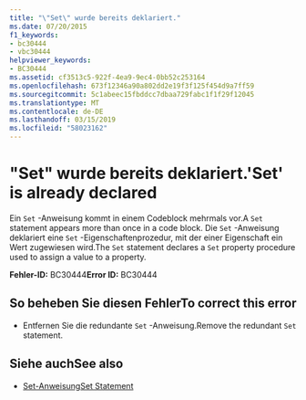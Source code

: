 ```yaml
---
title: "\"Set\" wurde bereits deklariert."
ms.date: 07/20/2015
f1_keywords:
- bc30444
- vbc30444
helpviewer_keywords:
- BC30444
ms.assetid: cf3513c5-922f-4ea9-9ec4-0bb52c253164
ms.openlocfilehash: 673f12346a90a802dd2e19f3f125f454d9a7ff59
ms.sourcegitcommit: 5c1abeec15fbddcc7dbaa729fabc1f1f29f12045
ms.translationtype: MT
ms.contentlocale: de-DE
ms.lasthandoff: 03/15/2019
ms.locfileid: "58023162"
---
```

# <a name="set-is-already-declared"></a><span data-ttu-id="30cb9-102">"Set" wurde bereits deklariert.</span><span class="sxs-lookup"><span data-stu-id="30cb9-102">'Set' is already declared</span></span>
<span data-ttu-id="30cb9-103">Ein `Set` -Anweisung kommt in einem Codeblock mehrmals vor.</span><span class="sxs-lookup"><span data-stu-id="30cb9-103">A `Set` statement appears more than once in a code block.</span></span> <span data-ttu-id="30cb9-104">Die `Set` -Anweisung deklariert eine `Set` -Eigenschaftenprozedur, mit der einer Eigenschaft ein Wert zugewiesen wird.</span><span class="sxs-lookup"><span data-stu-id="30cb9-104">The `Set` statement declares a `Set` property procedure used to assign a value to a property.</span></span>  
  
 <span data-ttu-id="30cb9-105">**Fehler-ID:** BC30444</span><span class="sxs-lookup"><span data-stu-id="30cb9-105">**Error ID:** BC30444</span></span>  
  
## <a name="to-correct-this-error"></a><span data-ttu-id="30cb9-106">So beheben Sie diesen Fehler</span><span class="sxs-lookup"><span data-stu-id="30cb9-106">To correct this error</span></span>  
  
-   <span data-ttu-id="30cb9-107">Entfernen Sie die redundante `Set` -Anweisung.</span><span class="sxs-lookup"><span data-stu-id="30cb9-107">Remove the redundant `Set` statement.</span></span>  
  
## <a name="see-also"></a><span data-ttu-id="30cb9-108">Siehe auch</span><span class="sxs-lookup"><span data-stu-id="30cb9-108">See also</span></span>

- [<span data-ttu-id="30cb9-109">Set-Anweisung</span><span class="sxs-lookup"><span data-stu-id="30cb9-109">Set Statement</span></span>](../../visual-basic/language-reference/statements/set-statement.md)
